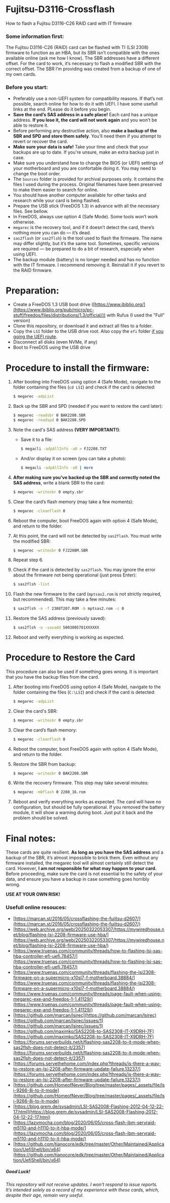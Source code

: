 # Fujitsu-D3116-Crossflash
How to flash a Fujitsu D3116-C26 RAID card with IT firmware

### Some information first:
The Fujitsu D3116-C26 (RAID) card can be flashed with TI (LSI 2308) firmware to function as an HBA, but its SBR isn’t compatible with the ones available online (ask me how I know). The SBR addresses have a different offset.
For the card to work, it’s necessary to flash a modified SBR with the correct offset. The SBR I’m providing was created from a backup of one of my own cards.

### Before you start:
- Preferably use a non-UEFI system for compatibility reasons. If that’s not possible, search online for how to do it with UEFI. I have some usefull links at the end. PLease do it before you begin.
- **Save the card’s SAS address in a safe place!** Each card has a unique address. **If you lose it, the card will not work again** and you won’t be able to restore it.
- Before performing any destructive action, also **make a backup of the SBR and SPD and store them safely**. You’ll need them if you attempt to revert or recover the card.
- **Make sure your data is safe!** Take your time and check that your backups are up to date. If you're unsure, make an extra backup just in case.
- Make sure you understand how to change the BIOS (or UEFI) settings of your motherboard and you are confortable doing it. You may need to change the boot order.
- The `Sources` folder is provided for archival purposes only. It contains the files I used during the process. Original filenames have been preserved to make them easier to search for online.
- You should have another computer available for other tasks and research while your card is being flashed.
- Prepare the USB stick (FreeDOS 1.3) in advance with all the necessary files. See bellow.
- In FreeDOS, always use option 4 (Safe Mode). Some tools won’t work otherwise.
- `megarec` is the recovery tool, and if it doesn’t detect the card, there’s nothing more you can do — it’s dead.
- `sas2flash` (or `sas2flsh`) is the tool used to flash the firmware. The name may differ slightly, but it’s the same tool. Sometimes, specific versions are required — be prepared to do a bit of research, especially when using UEFI.
- The backup module (battery) is no longer needed and has no function with the IT firmware. I recommend removing it. Reinstall it if you revert to the RAID firmware.

# Preparation:
- Create a FreeDOS 1.3 USB boot drive ([https://www.ibiblio.org/](https://www.ibiblio.org/pub/micro/pc-stuff/freedos/files/distributions/1.3/official/)) with Rufus (I used the "Full" version)
- Clone this repository, or download it and extract all files to a folder.
- Copy the `LSI` folder to the USB drive root. Also copy the `efi` folder [if you going the UEFI route](https://github.com/tianocore/edk/tree/master/Other/Maintained/Application/UefiShell/bin/x64).
- Disconnect all disks (even NVMe, if any)
- Boot to FreeDOS using the USB drive

# Procedure to install the firmware:

1. After booting into FreeDOS using option 4 (Safe Mode), navigate to the folder containing the files (`cd LSI`) and check if the card is detected:

   ```bash
   $ megarec -adpList
   ```

2. Back up the SBR and SPD (needed if you want to restore the card later):

   ```bash
   $ megarec -readsbr 0 BAK2208.SBR
   $ megarec -readspd 0 BAK2208.SPD
   ```

3. Note the card's SAS address **(VERY IMPORTANT!)**:

   - Save it to a file:
     ```bash
     $ megacli -adpAllInfo -a0 > FJ2208.TXT
     ```
   - And/or display it on screen (you can take a photo):
     ```bash
     $ megacli -adpAllInfo -a0 | more
     ```

4. **After making sure you’ve backed up the SBR and correctly noted the SAS address**, write a blank SBR to the card:

   ```bash
   $ megarec -writesbr 0 empty.sbr
   ```

5. Clear the card’s flash memory (may take a few moments):

   ```bash
   $ megarec -cleanflash 0
   ```

6. Reboot the computer, boot FreeDOS again with option 4 (Safe Mode), and return to the folder.

7. At this point, the card will not be detected by `sas2flash`. You must write the modified SBR:

   ```bash
   $ megarec -writesbr 0 FJ2208M.SBR
   ```

8. Repeat step 6.

9. Check if the card is detected by `sas2flash`. You may ignore the error about the firmware not being operational (just press Enter):

   ```bash
   $ sas2flsh -list
   ```

10. Flash the new firmware to the card (`mptsas2.rom` is not strictly required, but recommended). This may take a few minutes:

    ```bash
    $ sas2flsh -o -f 2308T207.ROM -b mptsas2.rom -c 0
    ```

11. Restore the SAS address (previously saved):

    ```bash
    $ sas2flsh -o -sasadd 5003005701XXXXXX
    ```

12. Reboot and verify everything is working as expected.

# Procedure to Restore the Card

This procedure can also be used if something goes wrong. It is important that you have the backup files from the card.

1. After booting into FreeDOS using option 4 (Safe Mode), navigate to the folder containing the files (`C:\LSI`) and check if the card is detected:

   ```bash
   $ megarec -adpList
   ```
2. Clear the card's SBR:
   ```bash
   $ megarec -writesbr 0 empty.sbr
   ```
3. Clear the card’s flash memory:
   ```bash
   $ megarec -cleanflash 0
   ```
4. Reboot the computer, boot FreeDOS again with option 4 (Safe Mode), and return to the folder.
5. Restore the SBR from backup:
   ```bash
   $ megarec -writesbr 0 BAK2208.SBR
   ```
6. Write the recovery firmware. This step may take several minutes:
   ```bash
   $ megarec -m0flash 0 2208_16.rom
   ```
7. Reboot and verify everything works as expected. The card will have no configuration, but should be fully operational.
   If you removed the battery module, it will show a warning during boot. Just put it back and the problem should be solved.

# Final notes:

These cards are quite resilient. **As long as you have the SAS address** and a backup of the SBR, it’s almost impossible to brick them. Even without any firmware installed, the megarec tool will almost certainly still detect the card.
However, **I am not responsible for what may happen to your card.** Before proceeding, make sure the card is not essential to the safety of your data, and ensure you have a backup in case something goes horribly wrong.

**USE AT YOUR OWN RISK!**

### Usefull online resouces:
- [https://marcan.st/2016/05/crossflashing-the-fujitsu-d2607/](https://marcan.st/2016/05/crossflashing-the-fujitsu-d2607/)
- [https://web.archive.org/web/20250322053307/https://mywiredhouse.net/blog/flashing-lsi-2208-firmware-use-hba/](https://web.archive.org/web/20250322053307/https://mywiredhouse.net/blog/flashing-lsi-2208-firmware-use-hba/)
- [https://www.truenas.com/community/threads/how-to-flashing-lsi-sas-hba-controller-efi-uefi.78457/](https://www.truenas.com/community/threads/how-to-flashing-lsi-sas-hba-controller-efi-uefi.78457/)
- [https://www.truenas.com/community/threads/flashing-the-lsi2308-firmware-on-a-supermicro-x10sl7-f-motherboard.38884/](https://www.truenas.com/community/threads/flashing-the-lsi2308-firmware-on-a-supermicro-x10sl7-f-motherboard.38884/)
- [https://www.truenas.com/community/threads/page-fault-when-using-megarec-exe-and-freedos-1-1.41129/](https://www.truenas.com/community/threads/page-fault-when-using-megarec-exe-and-freedos-1-1.41129/)
- [https://github.com/marcan/lsirec](https://github.com/marcan/lsirec)
- [https://github.com/marcan/lsirec/issues/1](https://github.com/marcan/lsirec/issues/1)
- [https://github.com/maximko/SAS2208-to-SAS2308-IT-X9DRH-7F](https://github.com/maximko/SAS2208-to-SAS2308-IT-X9DRH-7F)
- [https://forums.serverbuilds.net/t/flashing-sas2208-to-it-mode-when-sas2flsh-does-not-detect-it/2357](https://forums.serverbuilds.net/t/flashing-sas2208-to-it-mode-when-sas2flsh-does-not-detect-it/2357)
- [https://forums.servethehome.com/index.php?threads/is-there-a-way-to-restore-an-lsi-2208-after-firmware-update-failure.13237/](https://forums.servethehome.com/index.php?threads/is-there-a-way-to-restore-an-lsi-2208-after-firmware-update-failure.13237/)
- [https://github.com/HomeofNever/Blog/tree/master/pages/_assets/file/lsi-9266-8i-to-it-mode](https://github.com/HomeofNever/Blog/tree/master/pages/_assets/file/lsi-9266-8i-to-it-mode)
- [https://blog.grem.de/sysadmin/LSI-SAS2008-Flashing-2012-04-12-22-17.html](https://blog.grem.de/sysadmin/LSI-SAS2008-Flashing-2012-04-12-22-17.html)
- [https://lazymocha.com/blog/2020/06/05/cross-flash-ibm-servraid-m5110-and-h1110-to-it-hba-mode/](https://lazymocha.com/blog/2020/06/05/cross-flash-ibm-servraid-m5110-and-h1110-to-it-hba-mode/)
- [https://github.com/tianocore/edk/tree/master/Other/Maintained/Application/UefiShell/bin/x64](https://github.com/tianocore/edk/tree/master/Other/Maintained/Application/UefiShell/bin/x64)

##### Good Luck!
*This repository will not receive updates. I won’t respond to issue reports. It’s intended solely as a record of my experience with these cards, which, despite their age, remain very useful.*

